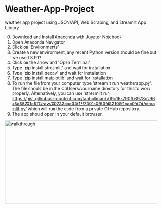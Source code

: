# Weather-App-Project
weather app project using JSON/API, Web Scraping, and Streamlit App Library


0. Download and Install Anaconda with Juypter Notebook
1. Open Anaconda Navigator
2. Click on 'Environments'
3. Create a new environment, any recent Python version should be fine but we used 3.9.12
4. Click on the arrow and 'Open Terminal'
5. Type 'pip install streamlit' and wait for installation
6. Type 'pip install geopy' and wait for installation
7. Type 'pip install matplotlib' and wait for installation
8. To run the file from your computer, type 'streamlit run weatherapp.py'. The file should be in the C:/Users/yourname directory for this to work properly. Alternatively, you can use 'streamlit run https://gist.githubusercontent.com/tanhollman/709c165790fb3978c296a5a55701e576/raw/09732ebc93f17f7301c0f59fd82108f1cac9fd7d/streamlit.py' which will run the code from a private GitHub repository.
9. The app should open in your default browser.


<img src="streamlit-weatherapp-GUI.gif" title="walkthrough" width="800" height="275"/>
